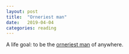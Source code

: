 ```yaml
---
layout: post
title:  "Orneriest man"
date:   2019-04-04
categories: reading
---
```


A life goal: to be the [orneriest man](https://www.desmoinesregister.com/story/news/2019/04/04/obituary-ornery-man-tim-schrandt-iowa-died-spillville-decorah-black-and-decker-old-style-winneshiek/3370246002/) of anywhere.
